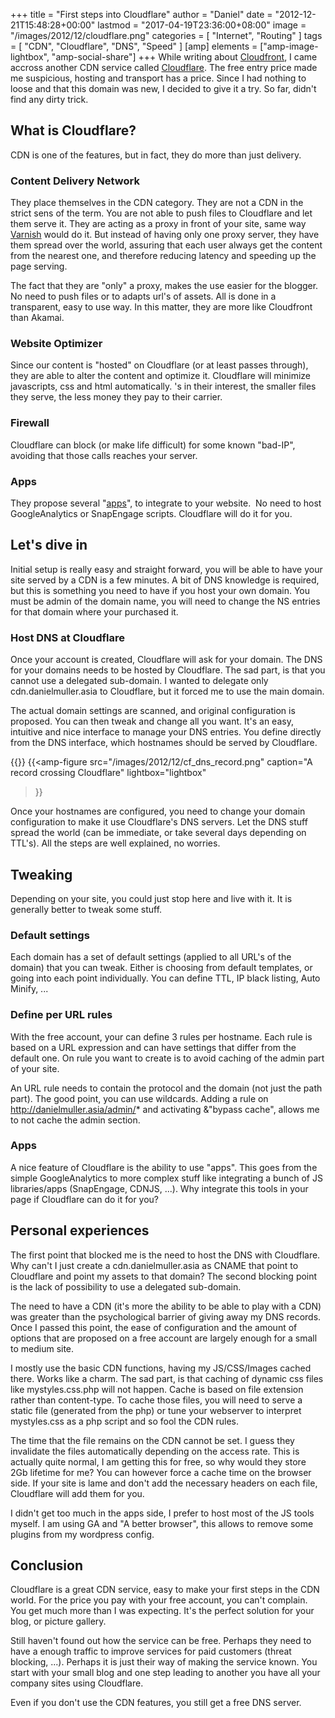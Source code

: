 +++
title = "First steps into Cloudflare"
author = "Daniel"
date = "2012-12-21T15:48:28+00:00"
lastmod = "2017-04-19T23:36:00+08:00"
image = "/images/2012/12/cloudflare.png"
categories = [
  "Internet",
  "Routing"
]
tags = [
  "CDN",
  "Cloudflare",
  "DNS",
  "Speed"
]
[amp]
  elements = ["amp-image-lightbox", "amp-social-share"]
+++
While writing about [Cloudfront](/2012/12/skip-use-of-cdn-near-hosting-region/), I came accross another CDN service called [Cloudflare](http://www.cloudflare.com). The free entry price made me suspicious, hosting and transport has a price. Since I had nothing to loose and that this domain was new, I decided to give it a try. So far, didn't find any dirty trick.

## What is Cloudflare?

CDN is one of the features, but in fact, they do more than just delivery.

### Content Delivery Network

They place themselves in the CDN category. They are not a CDN in the strict sens of the term. You are not able to push files to Cloudflare and let them serve it. They are acting as a proxy in front of your site, same way [Varnish](https://www.varnish-cache.org/) would do it. But instead of having only one proxy server, they have them spread over the world, assuring that each user always get the content from the nearest one, and therefore reducing latency and speeding up the page serving.

The fact that they are "only" a proxy, makes the use easier for the blogger. No need to push files or to adapts url's of assets. All is done in a transparent, easy to use way. In this matter, they are more like Cloudfront than Akamai.

### Website Optimizer

Since our content is "hosted" on Cloudflare (or at least passes through), they are able to alter the content and optimize it. Cloudflare will minimize javascripts, css and html automatically. 's in their interest, the smaller files they serve, the less money they pay to their carrier.

### Firewall

Cloudflare can block (or make life difficult) for some known "bad-IP", avoiding that those calls reaches your server.

### Apps

They propose several "[apps](https://www.cloudflare.com/apps)", to integrate to your website.  No need to host GoogleAnalytics or SnapEngage scripts. Cloudflare will do it for you.

## Let's dive in

Initial setup is really easy and straight forward, you will be able to have your site served by a CDN is a few minutes. A bit of DNS knowledge is required, but this is something you need to have if you host your own domain. You must be admin of the domain name, you will need to change the NS entries for that domain where your purchased it.

### Host DNS at Cloudflare

Once your account is created, Cloudflare will ask for your domain. The DNS for your domains needs to be hosted by Cloudflare. The sad part, is that you cannot use a delegated sub-domain. I wanted to delegate only cdn.danielmuller.asia to Cloudflare, but it forced me to use the main domain.

The actual domain settings are scanned, and original configuration is proposed. You can then tweak and change all you want. It's an easy, intuitive and nice interface to manage your DNS entries. You define directly from the DNS interface, which hostnames should be served by Cloudflare.

{{<amp-image-lightbox id="lightbox" >}}
{{<amp-figure
src="/images/2012/12/cf_dns_record.png"
caption="A record crossing Cloudflare"
lightbox="lightbox"
>}}

Once your hostnames are configured, you need to change your domain configuration to make it use Cloudflare's DNS servers. Let the DNS stuff spread the world (can be immediate, or take several days depending on TTL's). All the steps are well explained, no worries.

## Tweaking

Depending on your site, you could just stop here and live with it. It is generally better to tweak some stuff.

### Default settings

Each domain has a set of default settings (applied to all URL's of the domain) that you can tweak. Either is choosing from default templates, or going into each point individually. You can define TTL, IP black listing, Auto Minify, ...

### Define per URL rules

With the free account, your can define 3 rules per hostname. Each rule is based on a URL expression and can have settings that differ from the default one. On rule you want to create is to avoid caching of the admin part of your site.

An URL rule needs to contain the protocol and the domain (not just the path part). The good point, you can use wildcards. Adding a rule on http://danielmuller.asia/admin/* and activating &"bypass cache", allows me to not cache the admin section.

### Apps

A nice feature of Cloudflare is the ability to use "apps". This goes from the simple GoogleAnalytics to more complex stuff like integrating a bunch of JS libraries/apps (SnapEngage, CDNJS, ...). Why integrate this tools in your page if Cloudflare can do it for you?

## Personal experiences

The first point that blocked me is the need to host the DNS with Cloudflare. Why can't I just create a cdn.danielmuller.asia as CNAME that point to Cloudflare and point my assets to that domain? The second blocking point is the lack of possibility to use a delegated sub-domain.

The need to have a CDN (it's more the ability to be able to play with a CDN) was greater than the psychological barrier of giving away my DNS records. Once I passed this point, the ease of configuration and the amount of options that are proposed on a free account are largely enough for a small to medium site.

I mostly use the basic CDN functions, having my JS/CSS/Images cached there. Works like a charm. The sad part, is that caching of dynamic css files like mystyles.css.php will not happen. Cache is based on file extension rather than content-type. To cache those files, you will need to serve a static file (generated from the php) or tune your webserver to interpret mystyles.css as a php script and so fool the CDN rules.

The time that the file remains on the CDN cannot be set. I guess they invalidate the files automatically depending on the access rate. This is actually quite normal, I am getting this for free, so why would they store 2Gb lifetime for me? You can however force a cache time on the browser side. If your site is lame and don't add the necessary headers on each file, Cloudflare will add them for you.

I didn't get too much in the apps side, I prefer to host most of the JS tools myself. I am using GA and "A better browser", this allows to remove some plugins from my wordpress config.

## Conclusion

Cloudflare is a great CDN service, easy to make your first steps in the CDN world. For the price you pay with your free account, you can't complain. You get much more than I was expecting. It's the perfect solution for your blog, or picture gallery.

Still haven't found out how the service can be free. Perhaps they need to have a enough traffic to improve services for paid customers (threat blocking, ...). Perhaps it is just their way of making the service known. You start with your small blog and one step leading to another you have all your company sites using Cloudflare.

Even if you don't use the CDN features, you still get a free DNS server.
